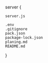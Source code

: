 server {
    

    server.js

    .env
    .gitignore
    pack.json
    package-lock.json
    planing.md
    README.md
  }